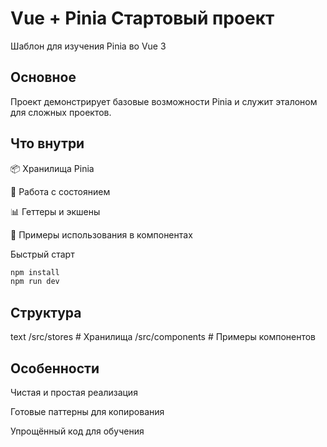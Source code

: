 # Vue + Pinia Стартовый проект

Шаблон для изучения Pinia во Vue 3

## Основное

Проект демонстрирует базовые возможности Pinia и служит эталоном для сложных проектов.

## Что внутри

📦 Хранилища Pinia

🔄 Работа с состоянием

📊 Геттеры и экшены

🧩 Примеры использования в компонентах

Быстрый старт

```bash
npm install
npm run dev
```

## Структура

text
/src/stores # Хранилища
/src/components # Примеры компонентов

## Особенности

Чистая и простая реализация

Готовые паттерны для копирования

Упрощённый код для обучения
